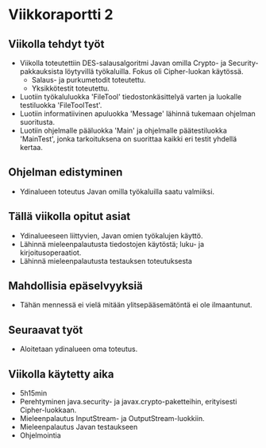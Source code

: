 ﻿# Viikkoraportti 2

## Viikolla tehdyt työt

* Viikolla toteutettiin DES-salausalgoritmi Javan omilla Crypto- ja Security-pakkauksista löytyvillä työkaluilla. Fokus oli Cipher-luokan käytössä.
  * Salaus- ja purkumetodit toteutettu.
  * Yksikkötestit toteutettu.
* Luotiin työkaluluokka 'FileTool' tiedostonkäsittelyä varten ja luokalle testiluokka 'FileToolTest'.
* Luotiin informatiivinen apuluokka 'Message' lähinnä tukemaan ohjelman suoritusta.
* Luotiin ohjelmalle pääluokka 'Main' ja ohjelmalle päätestiluokka 'MainTest', jonka tarkoituksena on suorittaa kaikki eri testit yhdellä kertaa.

## Ohjelman edistyminen

* Ydinalueen toteutus Javan omilla työkaluilla saatu valmiiksi.

## Tällä viikolla opitut asiat

* Ydinalueeseen liittyvien, Javan omien työkalujen käyttö.
* Lähinnä mieleenpalautusta tiedostojen käytöstä; luku- ja kirjoitusoperaatiot.
* Lähinnä mieleenpalautusta testauksen toteutuksesta

## Mahdollisia epäselvyyksiä

* Tähän mennessä ei vielä mitään ylitsepääsemätöntä ei ole ilmaantunut.

## Seuraavat työt

* Aloitetaan ydinalueen oma toteutus.

## Viikolla käytetty aika

* 5h15min
* Perehtyminen java.security- ja javax.crypto-paketteihin, erityisesti Cipher-luokkaan.
* Mieleenpalautus InputStream- ja OutputStream-luokkiin.
* Mieleenpalautus Javan testaukseen
* Ohjelmointia
